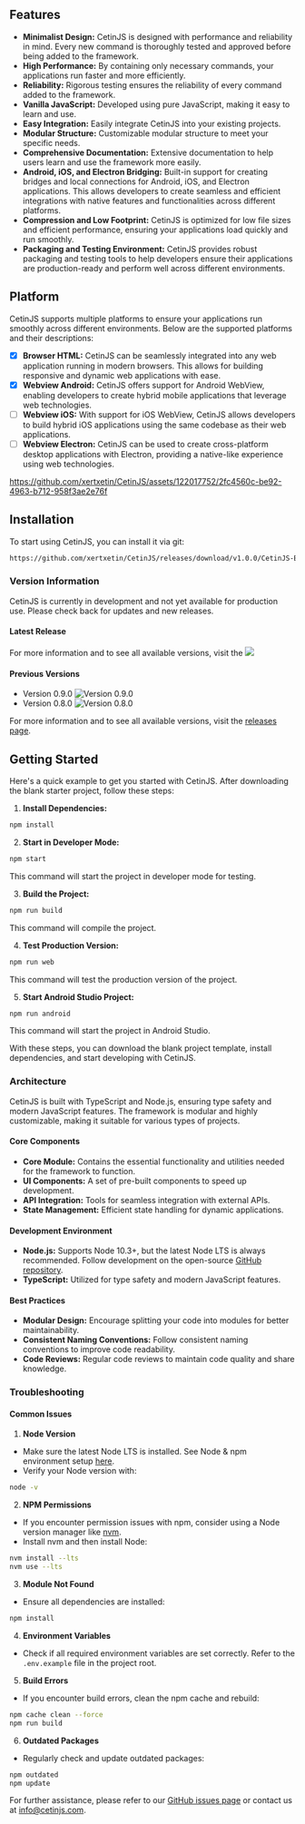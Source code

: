 ## Features
- **Minimalist Design:** CetinJS is designed with performance and reliability in mind. Every new command is thoroughly tested and approved before being added to the framework.
- **High Performance:** By containing only necessary commands, your applications run faster and more efficiently.
- **Reliability:** Rigorous testing ensures the reliability of every command added to the framework.
- **Vanilla JavaScript:** Developed using pure JavaScript, making it easy to learn and use.
- **Easy Integration:** Easily integrate CetinJS into your existing projects.
- **Modular Structure:** Customizable modular structure to meet your specific needs.
- **Comprehensive Documentation:** Extensive documentation to help users learn and use the framework more easily.
- **Android, iOS, and Electron Bridging:** Built-in support for creating bridges and local connections for Android, iOS, and Electron applications. This allows developers to create seamless and efficient integrations with native features and functionalities across different platforms.
- **Compression and Low Footprint:** CetinJS is optimized for low file sizes and efficient performance, ensuring your applications load quickly and run smoothly.
- **Packaging and Testing Environment:** CetinJS provides robust packaging and testing tools to help developers ensure their applications are production-ready and perform well across different environments.

## Platform
CetinJS supports multiple platforms to ensure your applications run smoothly across different environments. Below are the supported platforms and their descriptions:

- [x] **Browser HTML:** CetinJS can be seamlessly integrated into any web application running in modern browsers. This allows for building responsive and dynamic web applications with ease.
- [x] **Webview Android:** CetinJS offers support for Android WebView, enabling developers to create hybrid mobile applications that leverage web technologies.
- [ ] **Webview iOS:** With support for iOS WebView, CetinJS allows developers to build hybrid iOS applications using the same codebase as their web applications.
- [ ] **Webview Electron:** CetinJS can be used to create cross-platform desktop applications with Electron, providing a native-like experience using web technologies.

<!--![CetinJS Screenshot](https://github.com/xertxetin/CetinJS/raw/screenshot.png)-->
https://github.com/xertxetin/CetinJS/assets/122017752/2fc4560c-be92-4963-b712-958f3ae2e76f

## Installation
To start using CetinJS, you can install it via git:

```bash
https://github.com/xertxetin/CetinJS/releases/download/v1.0.0/CetinJS-Blank-Starter-1.0.0.zip
```

### Version Information
CetinJS is currently in development and not yet available for production use. Please check back for updates and new releases.

#### Latest Release
For more information and to see all available versions, visit the <a href="https://github.com/xertxetin/CetinJS/releases"><img src="https://img.shields.io/badge/version-1.0.0-blue.svg"></a>

#### Previous Versions
- Version 0.9.0 ![Version 0.9.0](https://img.shields.io/badge/version-0.9.0-lightgrey.svg)
- Version 0.8.0 ![Version 0.8.0](https://img.shields.io/badge/version-0.8.0-lightgrey.svg)

For more information and to see all available versions, visit the [releases page](https://github.com/xertxetin/CetinJS/releases).


## Getting Started
Here's a quick example to get you started with CetinJS. After downloading the blank starter project, follow these steps:

1. **Install Dependencies:**
```bash
npm install
```

2. **Start in Developer Mode:**
```bash
npm start
```
This command will start the project in developer mode for testing.

3. **Build the Project:**
```bash
npm run build
```
This command will compile the project.

4. **Test Production Version:**
```bash
npm run web
```
This command will test the production version of the project.

5. **Start Android Studio Project:**
```bash
npm run android
```
This command will start the project in Android Studio.

With these steps, you can download the blank project template, install dependencies, and start developing with CetinJS.

### Architecture

CetinJS is built with TypeScript and Node.js, ensuring type safety and modern JavaScript features. The framework is modular and highly customizable, making it suitable for various types of projects.

#### Core Components
- **Core Module:** Contains the essential functionality and utilities needed for the framework to function.
- **UI Components:** A set of pre-built components to speed up development.
- **API Integration:** Tools for seamless integration with external APIs.
- **State Management:** Efficient state handling for dynamic applications.

#### Development Environment
- **Node.js:** Supports Node 10.3+, but the latest Node LTS is always recommended. Follow development on the open-source [GitHub repository](https://github.com/xertxetin/CetinJS).
- **TypeScript:** Utilized for type safety and modern JavaScript features.

#### Best Practices
- **Modular Design:** Encourage splitting your code into modules for better maintainability.
- **Consistent Naming Conventions:** Follow consistent naming conventions to improve code readability.
- **Code Reviews:** Regular code reviews to maintain code quality and share knowledge.

### Troubleshooting

#### Common Issues
1. **Node Version**
- Make sure the latest Node LTS is installed. See Node & npm environment setup [here](https://nodejs.org/en/download/).
- Verify your Node version with:
```bash
node -v
```

2. **NPM Permissions**
- If you encounter permission issues with npm, consider using a Node version manager like [nvm](https://github.com/nvm-sh/nvm).
- Install nvm and then install Node:
```bash
nvm install --lts
nvm use --lts
```

3. **Module Not Found**
- Ensure all dependencies are installed:
```bash
npm install
```

4. **Environment Variables**
- Check if all required environment variables are set correctly. Refer to the `.env.example` file in the project root.

5. **Build Errors**
- If you encounter build errors, clean the npm cache and rebuild:
```bash
npm cache clean --force
npm run build
```

6. **Outdated Packages**
- Regularly check and update outdated packages:
```bash
npm outdated
npm update
```

For further assistance, please refer to our [GitHub issues page](https://github.com/xertxetin/CetinJS/issues) or contact us at [info@cetinjs.com](mailto:info@meforcetechnology.com).


